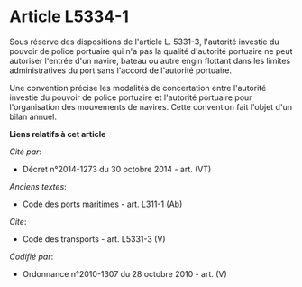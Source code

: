 # Article L5334-1

Sous réserve des dispositions de l'article L. 5331-3, l'autorité investie du pouvoir de police portuaire qui n'a pas la
qualité d'autorité portuaire ne peut autoriser l'entrée d'un navire, bateau ou autre engin flottant dans les limites
administratives du port sans l'accord de l'autorité portuaire. 

Une convention précise les modalités de concertation entre l'autorité investie du pouvoir de police portuaire et l'autorité
portuaire pour l'organisation des mouvements de navires. Cette convention fait l'objet d'un bilan annuel.

**Liens relatifs à cet article**

_Cité par_:

  - Décret n°2014-1273 du 30 octobre 2014 - art. (VT)

_Anciens textes_:

  - Code des ports maritimes - art. L311-1 (Ab)

_Cite_:

  - Code des transports - art. L5331-3 (V)

_Codifié par_:

  - Ordonnance n°2010-1307 du 28 octobre 2010 - art. (V)
